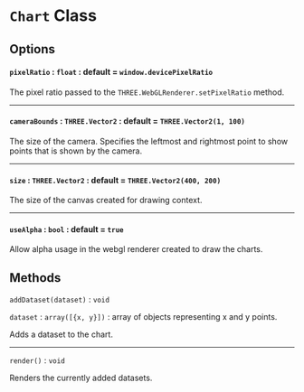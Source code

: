 `Chart` Class
==================

## Options

#### `pixelRatio` : `float` : default = `window.devicePixelRatio`
The pixel ratio passed to the `THREE.WebGLRenderer.setPixelRatio` method.

---

#### `cameraBounds` : `THREE.Vector2` : default = `THREE.Vector2(1, 100)`
The size of the camera. Specifies the leftmost and rightmost point to show
points that is shown by the camera.

---

#### `size` : `THREE.Vector2` : default = `THREE.Vector2(400, 200)`
The size of the canvas created for drawing context.

---

#### `useAlpha` : `bool` : default = `true`
Allow alpha usage in the webgl renderer created to draw the charts.

## Methods

`addDataset(dataset)` : `void`

`dataset` : `array([{x, y}])` : array of objects representing x and y points.

Adds a dataset to the chart.

---

`render()` : `void`

Renders the currently added datasets.